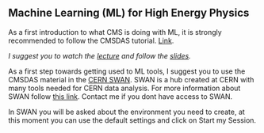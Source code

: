 ## Machine Learning (ML) for High Energy Physics

As a first introduction to what CMS is doing with ML, it is strongly recommended to follow the CMSDAS tutorial. [Link](https://indico.cern.ch/event/1088671/timetable/#90-period-5-short-exercise-mac).

_I suggest you to watch the_ [_lecture_](https://indico.cern.ch/event/1088671/contributions/4577023/attachments/2330165/4045725/GMT20220104-211221_Recording_1920x1120.mp4) _and follow the_ [_slides_](https://indico.cern.ch/event/1088671/contributions/4577023/attachments/2330165/4045705/CMSDAS2021_ML_04Jan2022.pdf)_._

As a first step towards getting used to ML tools, I suggest you to use the CMSDAS material in the [CERN SWAN](https://www.google.com/url?sa=t&rct=j&q=&esrc=s&source=web&cd=&cad=rja&uact=8&ved=2ahUKEwi1z8vfuMn7AhWSm2oFHShpDL4QFnoECA0QAQ&url=https%3A%2F%2Fswan.cern.ch%2F&usg=AOvVaw3NDWvDkT5W57BkQ8-V3xGq). SWAN is a hub created at CERN with many tools needed for CERN data analysis. For more information about SWAN follow [this link](https://swan.docs.cern.ch/intro/what_is/). Contact me if you dont have access to SWAN.

In SWAN you will be asked about the environment you need to create, at this moment you can use the default settings and click on Start my Session.

